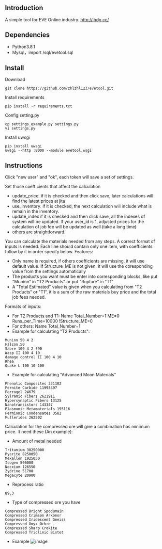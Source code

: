 ## Introduction

A simple tool for EVE Online industry.
http://lhdg.cc/

## Dependencies

- Python3.8.1
- Mysql，import /sql/evetool.sql

## Install
Download
```
git clone https://github.com/zhlzhl123/evetool.git
```
Install requirements
```
pip install -r requirements.txt
```
Config setting.py
```
cp settings_example.py settings.py
vi settings.py
```
Install uwsgi
```
pip install uwsgi
uwsgi --http :8000 --module evetool.wsgi
```

## Instructions

Click "new user" and "ok", each token will save a set of settings.

Set those coefficients that affect the calculation

- update_price: if it is checked and then click save, later calculations will find the latest prices at jita
- use_inventory: if it is checked, the next calculation will include what is remain in the inventory.
- update_index if it is checked and then click save, all the indexes of system will be updated. If your user_id is 1, adjusted prices for the calculation of job fee will be updated as well (take a long time)
- others are straightforward.

You can calculate the materials needed from any steps. A correct format of inputs is needed. Each line should contain only one item, with coefficients follow by it in order specify below. 
Features:
- Only name is required, if others coefficients are missing, it will use default value. If Structure_ME is not given, it will use the coresponding value from the settings automatically
- The products you want must be enter into corresponding blocks, like put "Muninn" in "T2 Products" or put "Rupture" in "T1"
- A "Total Estimated" value is given when you calculating from "T2 Products" or "T1", it is a sum of the raw materials buy price and the total job fees needed.

Formats of inputs:
- For T2 Products and T1: Name Total_Number=1 ME=0 Runs_per_Time=10000 !Structure_ME=0
- For others: Name Total_Number=1
- Example for calculating "T2 Products":
```
Muninn 50 4 2
Falcon,50
Sabre 100 4 2 !90
Wasp II 100 4 10
damage control II 100 4 10
Rhea
Quake L 100 10 100
```
- Example for calculating "Advanced Moon Materials"
```
Phenolic Composites 331102
Fernite Carbide 11993397
Ferrogel 24679
Sylramic Fibers 2621911
Hypersynaptic Fibers 13125
Nanotransistors 143347
Plasmonic Metamaterials 155116
Fermionic Condensates 3582
Fullerides 262502
```
Calculation for the compressed ore will give a combination has minimum price. It need these (An example):
- Amount of metal needed
```
Tritanium 30250000
Pyerite 8250050
Mexallon 1925050
Isogen 506000
Nocxium 126550
Zydrine 51700
Megacyte 20900
```
- Reprocess ratio
```
89.3
```
- Type of compressed ore you have
```
Compressed Bright Spodumain
Compressed Crimson Arkonor
Compressed Iridescent Gneiss
Compressed Onyx Ochre
Compressed Sharp Crokite
Compressed Triclinic Bistot
```
- Example
![image](https://github.com/zhlzhl123/evetool/blob/master/example/example.jpg)
